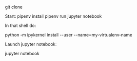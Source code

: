 git clone

Start:
pipenv install
pipenv run jupyter notebook

In that shell do:

python -m ipykernel install --user --name=my-virtualenv-name

Launch jupyter notebook:

jupyter notebook
